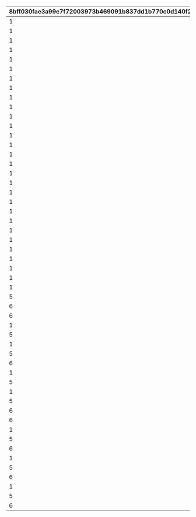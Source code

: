 |8bff030fae3a99e7f72003973b469091b837dd1b770c0d140f265ce375ebd702|2b1e77e7989d141b187dc5b9ae0dbbf3a6fae63a7684314c6cbd59e95b564342|7522710676e3674f5e476a5227f159b992a6f0c05e40577bee4b7f9934389696|54fe891f867d01c139c2aa5f799b61a179fd73f7c0abebbb7225857cfd4ccc46|1b4cd24ec2a9fbf41b05d55830a540d2abf09b7e40d56d17555872dc1667d440|2f46f41e8aecaa70e2ca7b88208a7fd436e551bb944e82452ec98b71e2adace7|93eb751ea051ddf608062b1e50a13d4b1bd4ccf8925beecdae1bbefe046de1bf|1723683b04231f6999e79a83befcc4d6cd896eb1ac00b75bc8be55a9d79f3d8f|0c885006d3ad8da7625bf5aa7a6c42be35c5b4e3742d70abe510283748071deb|ca28490943f286a03ee7faaf7789652cab6ef891f2e08b33934d78fb53564f49|f218e776c42e4951151eede60381b0ce6871a46c83f98cb837ac556e619cf5c8|1e291960c973d291cd7d6eed335ac252b37290b654e65830aeb14bd4c6963d55|56f3372436654cd9acefae2c806258fc500107054a6a3b33b2f36c25e5be6531|d63dc8fd643169e01f2e809c2694841bf9a2c46b0ab8234ca6738df2fbf8afb0|1b47c47912eeea29995581c9b60b20c63a5c4721a37745f81018593ed57777de|
| --- | --- | --- | --- | --- | --- | --- | --- | --- | --- | --- | --- | --- | --- | --- |
|1|20011|7|0|0|0|2|0|1|2001|20012|0|40001|0|1|
|1|20021|7|0|0|0|2|0|1|2002|20022|0|40001|0|1|
|1|20031|7|0|0|0|2|0|1|2003|20032|0|40001|0|1|
|1|20041|7|0|0|0|2|0|1|2004|20042|0|40001|0|1|
|1|20051|7|0|0|0|2|0|1|2005|20052|0|40001|0|1|
|1|20061|7|0|0|0|2|0|1|2006|20062|0|40001|0|1|
|1|20071|7|0|0|0|2|0|1|2007|20072|0|40001|0|1|
|1|20081|7|0|0|0|2|0|1|2008|20082|0|40001|0|1|
|1|20091|7|0|0|0|2|0|1|2009|20092|0|40001|0|1|
|1|20101|7|0|0|0|2|0|1|2010|20102|0|40001|0|1|
|1|20111|7|0|0|0|2|0|1|2011|20112|0|40001|0|1|
|1|20121|7|0|0|0|2|0|1|2012|20122|0|40001|0|1|
|1|20131|7|0|0|0|2|0|1|2013|20132|0|40001|0|1|
|1|20141|7|0|0|0|2|0|1|2014|20142|0|40001|0|1|
|1|20151|7|0|0|0|2|0|1|2015|20152|0|40001|0|1|
|1|20161|7|0|0|0|2|0|1|2016|20162|0|40001|0|1|
|1|20171|7|0|0|0|2|0|1|2017|20172|0|40001|0|1|
|1|20181|7|0|0|0|2|0|1|2018|20182|0|40001|0|1|
|1|20191|7|0|0|0|2|0|1|2019|20192|0|40001|0|1|
|1|20201|7|0|0|0|2|0|1|2020|20202|0|40001|0|1|
|1|20211|7|0|0|0|2|0|1|2021|20212|0|40001|0|1|
|1|20221|7|0|0|0|2|0|1|2022|20222|0|40001|0|1|
|1|20231|7|0|0|0|2|0|1|2023|20232|0|40001|0|1|
|1|20241|7|0|0|0|2|0|1|2024|20242|0|40001|0|1|
|1|20251|7|0|0|0|2|0|1|2025|20252|0|40001|0|1|
|1|20261|7|0|0|0|2|0|1|2026|20262|0|40001|0|1|
|1|20271|7|0|0|0|2|0|1|2027|20272|0|40001|0|1|
|1|20281|7|0|0|0|2|0|1|2028|20282|0|40001|0|1|
|1|30011|7|0|0|0|1|40|1|3001|30012|0|40001|0|1|
|5|30021|7|0|0|0|1|40|1|3002|30022|0|40001|0|1|
|6|30031|7|0|0|0|1|40|1|3003|30032|0|40001|0|1|
|6|30041|0|0|0|0|1|-58|2|3004|30042|0|40001|0|1|
|1|30051|-20|0|0|0|1|-42|1|3005|30052|0|40001|0|1|
|5|30061|-20|0|0|0|1|-42|1|3006|30062|0|40001|0|1|
|1|30071|40|0|0|0|1|0|1|3007|30072|0|40001|0|1|
|5|30081|40|0|0|0|1|0|1|3008|30082|0|40001|0|1|
|6|30091|40|0|0|0|1|0|1|3009|30092|0|40001|0|1|
|1|40011|0|0|0|0|1|0|1|4001|40012|0|40001|0|2|
|5|40021|0|0|0|0|1|0|1|4002|40022|0|40001|0|2|
|1|40051|0|0|0|0|1|0|1|4005|40052|0|40001|0|2|
|5|40061|0|0|0|0|1|0|1|4006|40062|0|40001|0|2|
|6|40071|0|0|0|0|1|0|2|4007|40072|0|40001|0|2|
|6|40091|0|0|0|0|1|0|2|4009|40092|0|40004|0|2|
|1|40101|0|0|0|0|1|0|1|4010|40102|0|40004|0|2|
|5|40111|0|0|0|0|1|0|1|4011|40112|0|40004|0|2|
|6|40121|0|0|0|0|1|0|1|4012|40122|0|40001|0|2|
|1|40131|0|0|0|0|1|0|1|4013|40132|0|40004|0|2|
|5|40141|0|0|0|0|1|0|1|4014|40142|0|40004|0|2|
|6|40151|0|0|0|0|1|0|1|4015|40152|0|40001|0|2|
|1|40161|0|0|0|0|1|0|1|4016|40162|0|40004|0|2|
|5|40171|0|0|0|0|1|0|1|4017|40172|0|40004|0|2|
|6|40181|0|0|0|0|1|0|1|4018|40182|0|40001|0|2|